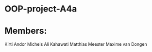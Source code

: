 # OOP-project-A4a
# Members:
  Kirti
  Andor Michels
  Ali Kahawati
  Matthias Meester
  Maxime van Dongen
